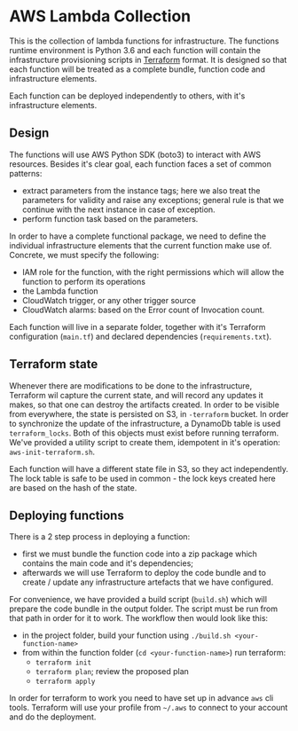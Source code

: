#  AWS Lambda Collection

This is the collection of lambda functions for  infrastructure. The functions runtime environment is 
Python 3.6 and each function will contain the infrastructure provisioning scripts in [Terraform](https://www.terraform.io/) 
format. It is designed so that each function will be treated as a complete bundle, function code and 
infrastructure elements. 

Each function can be deployed independently to others, with it's infrastructure elements.

## Design

The functions will use AWS Python SDK (boto3) to interact with AWS resources. Besides it's clear goal, each function
faces a set of common patterns:

 - extract parameters from the instance tags; here we also treat the parameters for validity and raise any exceptions;
 general rule is that we continue with the next instance in case of exception.
 - perform function task based on the parameters.
 
In order to have a complete functional package, we need to define the individual infrastructure elements that the current
function make use of. Concrete, we must specify the following:

 - IAM role for the function, with the right permissions which will allow the function to perform its operations
 - the Lambda function
 - CloudWatch trigger, or any other trigger source
 - CloudWatch alarms: based on the Error count of Invocation count.

Each function will live in a separate folder, together with it's Terraform configuration (`main.tf`) and declared 
dependencies (`requirements.txt`).
 
## Terraform state

Whenever there are modifications to be done to the infrastructure, Terraform wil capture the current state, and will 
record any updates it makes, so that one can destroy the artifacts created. In order to be visible from everywhere, the
state is persisted on S3, in `-terraform` bucket. In order to synchronize the update of the infrastructure,
a DynamoDb table is used `terraform_locks`. Both of this objects must exist before running terraform. We've provided
a utility script to create them, idempotent in it's operation: `aws-init-terraform.sh`.

Each function will have a different state file in S3, so they act independently. The lock table is safe to be used in
common - the lock keys created here are based on the hash of the state.

## Deploying functions

There is a 2 step process in deploying a function:
 
 * first we must bundle the function code into a zip package which contains the main code and it's dependencies;
 * afterwards we will use Terraform to deploy the code bundle and to create / update any infrastructure artefacts
 that we have configured.

For convenience, we have provided a build script (`build.sh`) which will prepare the code bundle in the output folder.
The script must be run from that path in order for it to work. The workflow then would look like this:
 
 * in the project folder, build your function using `./build.sh <your-function-name>`
 * from within the function folder (`cd <your-function-name>`) run terraform:
    - `terraform init`
    - `terraform plan`; review the proposed plan
    - `terraform apply`

In order for terraform to work you need to have set up in advance `aws` cli tools. Terraform will use your profile from
`~/.aws` to connect to your account and do the deployment.